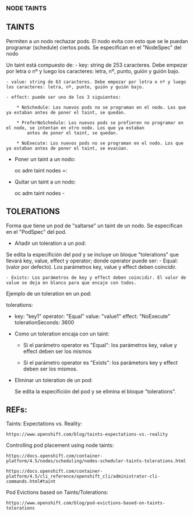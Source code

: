 
### NODE TAINTS

TAINTS
------

Permiten a un nodo rechazar pods. El nodo evita con esto que se le puedan programar (schedule) ciertos pods.
Se especifican en el "NodeSpec" del nodo

Un  taint está compuesto de:
	- key: string de 253 caracteres. Debe empezar por letra o nº y luego los caracteres: letra, nº, punto, guión y guión bajo. 

	- value: string de 63 caracteres. Debe empezar por letra o nº y luego los caracteres: letra, nº, punto, guión y guión bajo. 
		
	- effect: puede ser uno de los 3 siguientes:

		* NoSchedule: Los nuevos pods no se programan en el nodo. Los que ya estaban antes de poner el taint, se quedan.

		* PreferNoSchedule: Los nuevos pods se prefieren no programar en el nodo, se intentan en otro nodo. Los que ya estaban 
			antes de poner el taint, se quedan.

		* NoExecute: Los nuevos pods no se programan en el nodo. Los que ya estaban antes de poner el taint, se evacúan.

* Poner un taint a un nodo:

	oc adm taint nodes <nodo> <key>=<value>:<effect>

* Quitar un taint a un nodo:

	oc adm taint nodes <nodo> <key>-


TOLERATIONS
-----------
Forma que tiene un pod de "saltarse" un taint de un nodo.
Se especifican en el "PodSpec" del pod.

* Añadir un toleration a un pod:

 Se edita la especifición del pod y se incluye un bloque "tolerations" que llevará key, value, effect y operator;
 donde operator puede ser:
	- Equal: (valor por defecto). Los parámetros key, value y effect deben coincidir.

	- Exists: Los parámetros de key y effect deben coincidir. El valor de value se deja en blanco para que encaje con todos.

 Ejemplo de un toleration en un pod:

tolerations:
- key: "key1" 
  operator: "Equal" 
  value: "value1" 
  effect: "NoExecute" 
  tolerationSeconds: 3600 

* Como un toleration encaja con un taint:

	- Si el parámetro operator es "Equal": los parámetros key, value y effect deben ser los mismos

	- Si el parámetro operator es "Exists": los parámetors key y effect deben ser los mismos.

* Eliminar un toleration de un pod:

  Se edita la especifición del pod y se elimina el bloque "tolerations".



REFs: 
-----

 Taints: Expectations vs. Reality:

	https://www.openshift.com/blog/taints-expectations-vs.-reality

 Controlling pod placement using node taints:

	https://docs.openshift.com/container-platform/4.5/nodes/scheduling/nodes-scheduler-taints-tolerations.html

	https://docs.openshift.com/container-platform/4.5/cli_reference/openshift_cli/administrator-cli-commands.html#taint

 Pod Evictions based on Taints/Tolerations:

	https://www.openshift.com/blog/pod-evictions-based-on-taints-tolerations
